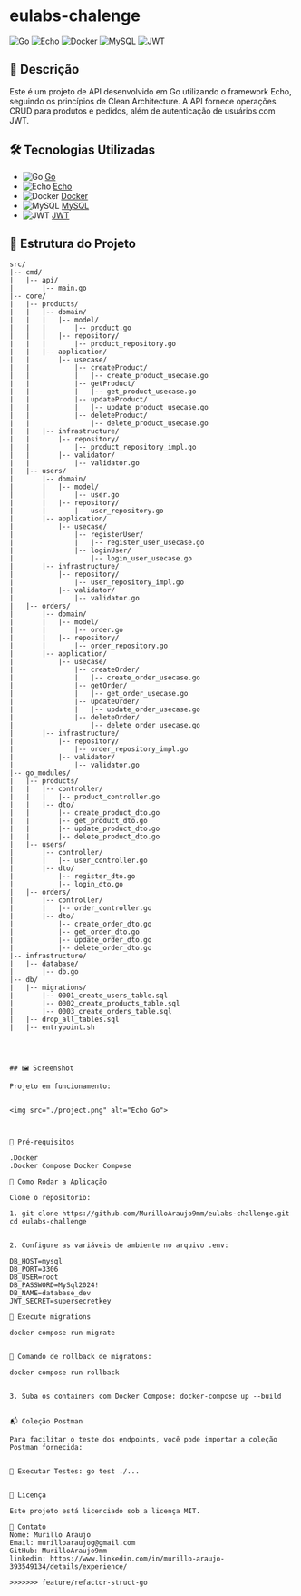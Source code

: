 # eulabs-chalenge

![Go](https://img.shields.io/badge/Go-1.21.4-blue.svg)
![Echo](https://img.shields.io/badge/Echo-4.6.0-blue.svg)
![Docker](https://img.shields.io/badge/Docker-20.10.8-blue.svg)
![MySQL](https://img.shields.io/badge/MySQL-8.0-blue.svg)
![JWT](https://img.shields.io/badge/JWT-JSON%20Web%20Tokens-orange)


## 🚀 Descrição

Este é um projeto de API desenvolvido em Go utilizando o framework Echo, seguindo os princípios de Clean Architecture. A API fornece operações CRUD para produtos e pedidos, além de autenticação de usuários com JWT.

## 🛠️ Tecnologias Utilizadas

- ![Go](https://img.shields.io/badge/Go-1.21.4-blue.svg) [Go](https://golang.org/)
- ![Echo](https://img.shields.io/badge/Echo-4.6.0-blue.svg) [Echo](https://echo.labstack.com/)
- ![Docker](https://img.shields.io/badge/Docker-20.10.8-blue.svg) [Docker](https://www.docker.com/)
- ![MySQL](https://img.shields.io/badge/MySQL-8.0-blue.svg) [MySQL](https://www.mysql.com/)
- ![JWT](https://img.shields.io/badge/JWT-JSON%20Web%20Tokens-orange) [JWT](https://jwt.io/)

## 📂 Estrutura do Projeto

```plaintext
src/
|-- cmd/
|   |-- api/
|       |-- main.go
|-- core/
|   |-- products/
|   |   |-- domain/
|   |   |   |-- model/
|   |   |       |-- product.go
|   |   |   |-- repository/
|   |   |       |-- product_repository.go
|   |   |-- application/
|   |       |-- usecase/
|   |           |-- createProduct/
|   |           |   |-- create_product_usecase.go
|   |           |-- getProduct/
|   |           |   |-- get_product_usecase.go
|   |           |-- updateProduct/
|   |           |   |-- update_product_usecase.go
|   |           |-- deleteProduct/
|   |               |-- delete_product_usecase.go
|   |   |-- infrastructure/
|   |       |-- repository/
|   |           |-- product_repository_impl.go
|   |       |-- validator/
|   |           |-- validator.go
|   |-- users/
|       |-- domain/
|       |   |-- model/
|       |       |-- user.go
|       |   |-- repository/
|       |       |-- user_repository.go
|       |-- application/
|           |-- usecase/
|               |-- registerUser/
|               |   |-- register_user_usecase.go
|               |-- loginUser/
|                   |-- login_user_usecase.go
|       |-- infrastructure/
|           |-- repository/
|               |-- user_repository_impl.go
|           |-- validator/
|               |-- validator.go
|   |-- orders/
|       |-- domain/
|       |   |-- model/
|       |       |-- order.go
|       |   |-- repository/
|       |       |-- order_repository.go
|       |-- application/
|           |-- usecase/
|               |-- createOrder/
|               |   |-- create_order_usecase.go
|               |-- getOrder/
|               |   |-- get_order_usecase.go
|               |-- updateOrder/
|               |   |-- update_order_usecase.go
|               |-- deleteOrder/
|                   |-- delete_order_usecase.go
|       |-- infrastructure/
|           |-- repository/
|               |-- order_repository_impl.go
|           |-- validator/
|               |-- validator.go
|-- go_modules/
|   |-- products/
|   |   |-- controller/
|   |   |   |-- product_controller.go
|   |   |-- dto/
|   |       |-- create_product_dto.go
|   |       |-- get_product_dto.go
|   |       |-- update_product_dto.go
|   |       |-- delete_product_dto.go
|   |-- users/
|       |-- controller/
|       |   |-- user_controller.go
|       |-- dto/
|           |-- register_dto.go
|           |-- login_dto.go
|   |-- orders/
|       |-- controller/
|       |   |-- order_controller.go
|       |-- dto/
|           |-- create_order_dto.go
|           |-- get_order_dto.go
|           |-- update_order_dto.go
|           |-- delete_order_dto.go
|-- infrastructure/
|   |-- database/
|       |-- db.go
|-- db/
|   |-- migrations/
|       |-- 0001_create_users_table.sql
|       |-- 0002_create_products_table.sql
|       |-- 0003_create_orders_table.sql
|   |-- drop_all_tables.sql
|   |-- entrypoint.sh




## 🖼️ Screenshot

Projeto em funcionamento:


<img src="./project.png" alt="Echo Go">



📝 Pré-requisitos

.Docker
.Docker Compose Docker Compose

🚀 Como Rodar a Aplicação

Clone o repositório:

1. git clone https://github.com/MurilloAraujo9mm/eulabs-challenge.git
cd eulabs-challenge


2. Configure as variáveis de ambiente no arquivo .env:

DB_HOST=mysql
DB_PORT=3306
DB_USER=root
DB_PASSWORD=MySql2024!
DB_NAME=database_dev
JWT_SECRET=supersecretkey

🚀 Execute migrations

docker compose run migrate


🚀 Comando de rollback de migratons:

docker compose run rollback


3. Suba os containers com Docker Compose: docker-compose up --build


📬 Coleção Postman

Para facilitar o teste dos endpoints, você pode importar a coleção Postman fornecida:


🧪 Executar Testes: go test ./...


📄 Licença

Este projeto está licenciado sob a licença MIT.

👤 Contato
Nome: Murillo Araujo
Email: murilloaraujog@gmail.com
GitHub: MurilloAraujo9mm
linkedin: https://www.linkedin.com/in/murillo-araujo-393549134/details/experience/

>>>>>>> feature/refactor-struct-go
